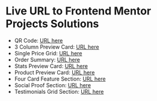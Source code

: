 # Live URL to Frontend Mentor Projects Solutions

- QR Code: [URL here](https://ivanajeo.github.io/frontend-mentor-projects/qr-code-component-frontend-mentor/index.html) <br />
- 3 Column Preview Card: [URL here](https://ivanajeo.github.io/frontend-mentor-projects/3-column-preview-card-frontend-mentor/index.html) <br />
- Single Price Grid: [URL here](https://ivanajeo.github.io/frontend-mentor-projects/single-price-grid-frontend-master/index.html) <br />
- Order Summary: [URL here](https://ivanajeo.github.io/frontend-mentor-projects/order-summary-frontend-mentor/index.html) <br />
- Stats Preview Card: [URL here](https://ivanajeo.github.io/frontend-mentor-projects/stats-preview-card-frontend-mentor/index.html) <br />
- Product Preview Card: [URL here](https://ivanajeo.github.io/frontend-mentor-projects/product-preview-card-frontend-mentor/index.html) <br />
- Four Card Feature Section: [URL here](https://ivanajeo.github.io/frontend-mentor-projects/four-card-feature-section-frontend-mentor/index.html) <br />
- Social Proof Section: [URL here](https://ivanajeo.github.io/frontend-mentor-projects/social-proof-section-frontend-mentor/index.html) <br />
- Testimonials Grid Section: [URL here](https://ivanajeo.github.io/frontend-mentor-projects/testimonials-grid-section-frontend-mentor/index.html) <br />
